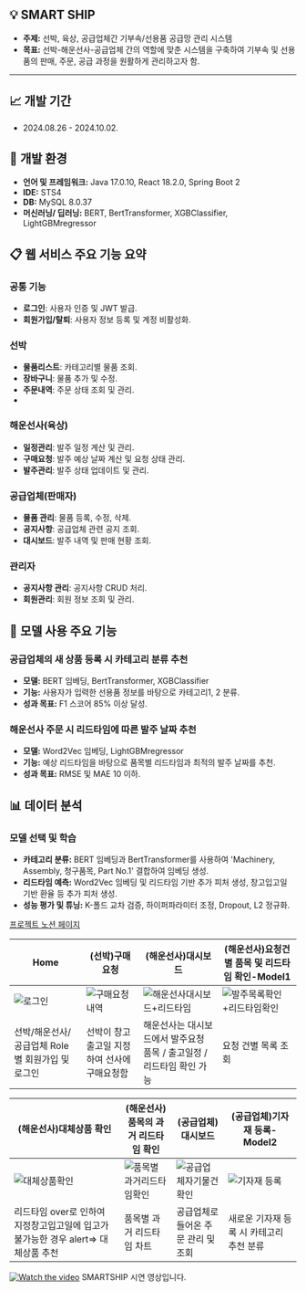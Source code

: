 
## 💡 SMART SHIP
- **주제:** 선박, 육상, 공급업체간 기부속/선용품 공급망 관리 시스템
- **목표:** 선박-해운선사-공급업체 간의 역할에 맞춘 시스템을 구축하여 기부속 및 선용품의 판매, 주문, 공급 과정을 원활하게 관리하고자 함.

---

## 📈 개발 기간
- 2024.08.26 - 2024.10.02.

  
## 🔧 개발 환경
- **언어 및 프레임워크:** Java 17.0.10, React 18.2.0, Spring Boot 2
- **IDE:** STS4
- **DB:** MySQL 8.0.37
- **머신러닝/ 딥러닝:** BERT, BertTransformer, XGBClassifier, LightGBMregressor

  
## 📋 웹 서비스 주요 기능 요약
### 공통 기능
- **로그인**: 사용자 인증 및 JWT 발급.
- **회원가입/탈퇴**: 사용자 정보 등록 및 계정 비활성화.

### 선박
- **물품리스트**: 카테고리별 물품 조회.
- **장바구니**: 물품 추가 및 수정.
- **주문내역**: 주문 상태 조회 및 관리.
- 
### 해운선사(육상)
- **일정관리**: 발주 일정 계산 및 관리.
- **구매요청**: 발주 예상 날짜 계산 및 요청 상태 관리.
- **발주관리**: 발주 상태 업데이트 및 관리.

### 공급업체(판매자)
- **물품 관리**: 물품 등록, 수정, 삭제.
- **공지사항**: 공급업체 관련 공지 조회.
- **대시보드**: 발주 내역 및 판매 현황 조회.

### 관리자
- **공지사항 관리**: 공지사항 CRUD 처리.
- **회원관리**: 회원 정보 조회 및 관리.

  
## 📌 모델 사용 주요 기능
### 공급업체의 새 상품 등록 시 카테고리 분류 추천
- **모델:** BERT 임베딩, BertTransformer, XGBClassifier
- **기능:** 사용자가 입력한 선용품 정보를 바탕으로 카테고리1, 2 분류.
- **성과 목표:** F1 스코어 85% 이상 달성.

### 해운선사 주문 시 리드타임에 따른 발주 날짜 추천
- **모델:** Word2Vec 임베딩, LightGBMregressor
- **기능:** 예상 리드타임을 바탕으로 품목별 리드타임과 최적의 발주 날짜를 추천.
- **성과 목표:** RMSE 및 MAE 10 이하.


## 📊 데이터 분석
### 모델 선택 및 학습
- **카테고리 분류:** BERT 임베딩과 BertTransformer를 사용하여 'Machinery, Assembly, 청구품목, Part No.1' 결합하여 임베딩 생성.
- **리드타임 예측:** Word2Vec 임베딩 및 리드타임 기반 추가 피처 생성, 창고입고일 기반 환율 등 추가 피처 생성.
- **성능 평가 및 튜닝:** K-폴드 교차 검증, 하이퍼파라미터 조정, Dropout, L2 정규화.

[프로젝트 노션 페이지](https://www.notion.so/f881a47083ea4b4295ce94f2be6a3920)

 
|Home|(선박)구매요청|(해운선사)대시보드|(해운선사)요청건별 품목 및 리드타임 확인-Model1|
|---|---|---|---|
|![로그인](https://github.com/user-attachments/assets/7e08dd1d-02d2-42ba-92b7-5e58028ef9ba)|![구매요청내역](https://github.com/user-attachments/assets/4409c019-2d13-4aba-8f91-ab03d3913868)|![해운선사대시보드+리드타임](https://github.com/user-attachments/assets/5de51580-b91c-459c-a8f8-c6bc43b828a1)|![발주목록확인+리드타임확인](https://github.com/user-attachments/assets/49229cf7-4cb4-446d-83f9-131d2eee12ec)|
|선박/해운선사/공급업체 Role 별 회원가입 및 로그인 |선박이 창고출고일 지정하여 선사에 구매요청함|해운선사는 대시보드에서 발주요청 품목 / 출고일정 / 리드타임 확인 가능|요청 건별 목록 조회|

|(해운선사)대체상품 확인 |(해운선사)품목의 과거 리드타임 확인 |(공급업체)대시보드|(공급업체)기자재 등록-Model2|
|---|---|---|---| 
|![대체상품확인](https://github.com/user-attachments/assets/99bf4390-e584-4502-8d21-8c8dd4601ad9)|![품목별 과거리드타임확인](https://github.com/user-attachments/assets/62a2a0b7-f608-4c2e-8c55-73b0a2b086be)|![공급업체자기물건확인](https://github.com/user-attachments/assets/eeaffd17-445b-4a57-8798-cd2ac655d3fb)|![기자재 등록](https://github.com/user-attachments/assets/138ce76c-397f-4d4c-9c85-9738280ed41c)|
|리드타임 over로 인하여 지정창고입고일에 입고가 불가능한 경우 alert=> 대체상품 추천|품목별 과거 리드타임 차트|공급업체로 들어온 주문 관리 및 조회|새로운 기자재 등록 시 카테고리 추천 분류|

[![Watch the video](https://github.com/user-attachments/assets/37ef937e-c45e-415d-8793-32359c2f86ed)](https://www.youtube.com/watch?v=drF5rMgZzB0)
SMARTSHIP 시연 영상입니다.



